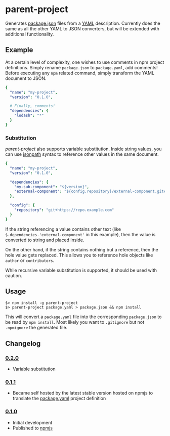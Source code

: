 # parent-project

Generates [package.json](https://docs.npmjs.com/files/package.json) files from a
[YAML](http://yaml.org/) description. Currently does the same as all the other
YAML to JSON converters, but will be extended with additional functionality.



## Example

At a certain level of complexity, one wishes to use comments in npm project
definitions. Simply rename `package.json` to `package.yaml`, add comments!
Before executing any `npm` related command, simply transform the YAML document
to JSON.

```yaml
{
  "name": "my-project",
  "version": "0.1.0",

  # Finally, comments!
  "dependencies": {
    "lodash": "*"
  }
}
```



### Substitution

*parent-project* also supports variable substitution. Inside string values, you
can use [jsonpath](https://www.npmjs.com/package/jsonpath-plus) syntax to
reference other values in the same document.

```yaml
{
  "name": "my-project",
  "version": "0.1.0",

  "dependencies": {
    "my-sub-component": "${version}",
    "external-component": "${config.repository}/external-component.git#dev"
  },

  "config": {
    "repository": "git+https://repo.example.com"
  }
}
```

If the string referencing a value contains other text (like
`$.dependencies.'external-component'` in this example), then the value is
converted to string and placed inside.

On the other hand, if the string contains nothing but a reference, then the hole
value gets replaced. This allows you to reference hole objects like `author` or
`contributors`.

While recursive variable substitution is supported, it should be used with
caution.



## Usage

```
$> npm install -g parent-project
$> parent-project package.yaml > package.json && npm install
```

This will convert a `package.yaml` file into the corresponding `package.json` to
be read by `npm install`. Most likely you want to `.gitignore` but not
`.npmignore` the generated file.



## Changelog


### [0.2.0](https://github.com/ooxi/parent-project/releases/tag/v0.2.0)

 * Variable substitution


### [0.1.1](https://github.com/ooxi/parent-project/releases/tag/v0.1.1)

 * Became self hosted by the latest stable version hosted on npmjs to translate
   the [package.yaml](package.yaml) project definition

### [0.1.0](https://github.com/ooxi/parent-project/releases/tag/v0.1.0)

 * Initial development
 * Published to [npmjs](https://www.npmjs.com/package/parent-project)

